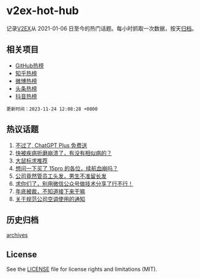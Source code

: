 # v2ex-hot-hub

 记录[V2EX](https://www.v2ex.com/)从 2021-01-06 日至今的热门话题。每小时抓取一次数据，按天[归档](archives)。
 
 ## 相关项目

- [GitHub热榜](https://github.com/lonnyzhang423/github-hot-hub)
- [知乎热榜](https://github.com/lonnyzhang423/zhihu-hot-hub)
- [微博热榜](https://github.com/lonnyzhang423/weibo-hot-hub)
- [头条热榜](https://github.com/lonnyzhang423/toutiao-hot-hub)
- [抖音热榜](https://github.com/lonnyzhang423/douyin-hot-hub)


 `更新时间：2023-11-24 12:08:28 +0800`

## 热议话题

1. [不过了, ChatGPT Plus 免费送](https://www.v2ex.com/t/994585)
1. [快被疾病折磨崩溃了，有没有相似病的？](https://www.v2ex.com/t/994593)
1. [大鼠标求推荐](https://www.v2ex.com/t/994503)
1. [想问一下买了 15pro 的各位，续航血崩吗？](https://www.v2ex.com/t/994576)
1. [公司竟然管员工头发，男生不准留长发](https://www.v2ex.com/t/994700)
1. [求你们了，别用微信公众号做技术分享了行不行！](https://www.v2ex.com/t/994498)
1. [年底被裁，不知道接下来干嘛](https://www.v2ex.com/t/994535)
1. [关于规范公司空调使用的通知](https://www.v2ex.com/t/994729)

## 历史归档

[archives](archives)

## License

See the [LICENSE](LICENSE) file for license rights and limitations (MIT).
